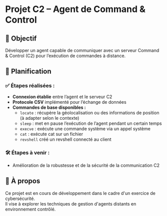 # Projet C2 – Agent de Command & Control

## 🎯 Objectif  
Développer un agent capable de communiquer avec un serveur Command & Control (C2) pour l’exécution de commandes à distance.

## 📅 Planification  

### ✅ Étapes réalisées :  
- **Connexion établie** entre l’agent et le serveur C2  
- **Protocole CSV** implémenté pour l’échange de données  
- **Commandes de base disponibles :**
  - `locate` : récupère la géolocalisation ou des informations de position (à adapter selon le contexte)
  - `sleep` : met en pause l’exécution de l’agent pendant un certain temps
  - `execve` : exécute une commande système via un appel système
  - `cat` : exécute cat sur un fichier
  - `revshell` créé un revshell connecté au client
    
  

### 🛠️ Étapes à venir :
- Amélioration de la robustesse et de la sécurité de la communication C2

## 🚧 À propos  
Ce projet est en cours de développement dans le cadre d'un exercice de cybersécurité.  
Il vise à explorer les techniques de gestion d'agents distants en environnement contrôlé.
